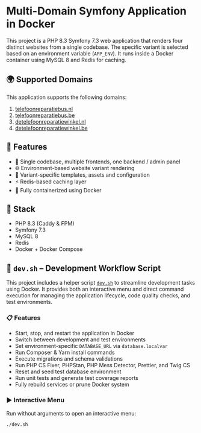 # Multi-Domain Symfony Application in Docker

This project is a PHP 8.3 Symfony 7.3 web application that renders four distinct websites from a single codebase. The specific variant is selected based on an environment variable (`APP_ENV`). It runs inside a Docker container using MySQL 8 and Redis for caching.

## 🌍 Supported Domains

This application supports the following domains:

1. [telefoonreparatiebus.nl](https://telefoonreparatiebus.nl)
2. [telefoonreparatiebus.be](https://telefoonreparatiebus.be)
3. [detelefoonreparatiewinkel.nl](https://detelefoonreparatiewinkel.nl)
4. [detelefoonreparatiewinkel.be](https://detelefoonreparatiewinkel.be)

## 🚀 Features

- 🧠 Single codebase, multiple frontends, one backend / admin panel
- 🌐 Environment-based website variant rendering
- 🎨 Variant-specific templates, assets and configuration
- ⚡ Redis-based caching layer
- 🐳 Fully containerized using Docker

## 🧱 Stack

- PHP 8.3 (Caddy & FPM)
- Symfony 7.3
- MySQL 8
- Redis
- Docker + Docker Compose

## 🔧 `dev.sh` – Development Workflow Script

This project includes a helper script [`dev.sh`](./dev.sh) to streamline development tasks using Docker. It provides both an interactive menu and direct command execution for managing the application lifecycle, code quality checks, and test environments.

### 📋 Features

- Start, stop, and restart the application in Docker
- Switch between development and test environments
- Set environment-specific `DATABASE_URL` via `database.localvar`
- Run Composer & Yarn install commands
- Execute migrations and schema validations
- Run PHP CS Fixer, PHPStan, PHP Mess Detector, Prettier, and Twig CS
- Reset and seed test database environment
- Run unit tests and generate test coverage reports
- Fully rebuild services or prune Docker system

### ▶️ Interactive Menu

Run without arguments to open an interactive menu:

```bash
./dev.sh
```


